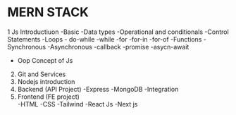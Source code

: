 # MERN STACK
1 Js Introductiuon
 -Basic
 -Data types
 -Operational and conditionals
    -Control Statements
    -Loops
       - do-while
       -while
       -for
       -for-in
       -for-of
 -Functions
    -Synchronous
    -Asynchronous
       -callback
       -promise
       -asycn-await
 - Oop Concept of Js
 2. Git and Services
 3. Nodejs introduction
 4. Backend (API Project)
    -Express
    -MongoDB
    -Integration
 5. Frontend    (FE project)     
    -HTML
    -CSS
       -Tailwind
    -React Js
    -Next js         